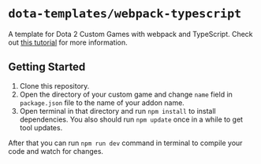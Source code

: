 # `dota-templates/webpack-typescript`

A template for Dota 2 Custom Games with webpack and TypeScript. Check out [this tutorial](https://moddota.com/panorama/webpack) for more information.

## Getting Started

1. Clone this repository.
2. Open the directory of your custom game and change `name` field in `package.json` file to the name of your addon name.
3. Open terminal in that directory and run `npm install` to install dependencies. You also should run `npm update` once in a while to get tool updates.

After that you can run `npm run dev` command in terminal to compile your code and watch for changes.
